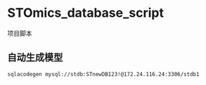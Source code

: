 # STOmics_database_script

项目脚本

## 自动生成模型

```shell
sqlacodegen mysql://stdb:STnewDB123!@172.24.116.24:3306/stdb1
```